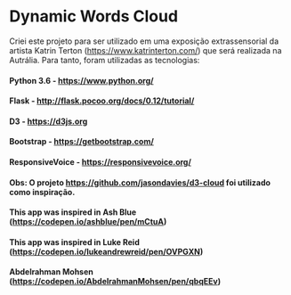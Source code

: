 # Dynamic Words Cloud

Criei este projeto para ser utilizado em uma exposição extrassensorial da artista Katrin Terton (https://www.katrinterton.com/) que será realizada na Autrália. Para tanto, foram utilizadas as tecnologias:

#### Python 3.6 - https://www.python.org/
#### Flask - http://flask.pocoo.org/docs/0.12/tutorial/
#### D3 - https://d3js.org
#### Bootstrap - https://getbootstrap.com/
#### ResponsiveVoice - https://responsivevoice.org/
#### Obs: O projeto https://github.com/jasondavies/d3-cloud foi utilizado como inspiração.
#### This app was inspired in Ash Blue (https://codepen.io/ashblue/pen/mCtuA)
#### This app was inspired in Luke Reid (https://codepen.io/lukeandrewreid/pen/OVPGXN)
#### Abdelrahman Mohsen (https://codepen.io/AbdelrahmanMohsen/pen/qbqEEv)

